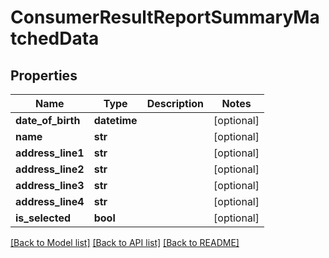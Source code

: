 # ConsumerResultReportSummaryMatchedData

## Properties
Name | Type | Description | Notes
------------ | ------------- | ------------- | -------------
**date_of_birth** | **datetime** |  | [optional] 
**name** | **str** |  | [optional] 
**address_line1** | **str** |  | [optional] 
**address_line2** | **str** |  | [optional] 
**address_line3** | **str** |  | [optional] 
**address_line4** | **str** |  | [optional] 
**is_selected** | **bool** |  | [optional] 

[[Back to Model list]](../README.md#documentation-for-models) [[Back to API list]](../README.md#documentation-for-api-endpoints) [[Back to README]](../README.md)

